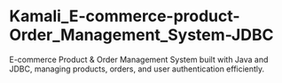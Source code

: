 # Kamali_E-commerce-product-Order_Management_System-JDBC
E-commerce Product &amp; Order Management System built with Java and JDBC, managing products, orders, and user authentication efficiently.
